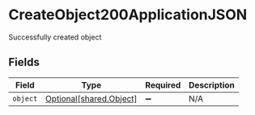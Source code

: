 # CreateObject200ApplicationJSON

Successfully created object


## Fields

| Field                                                    | Type                                                     | Required                                                 | Description                                              |
| -------------------------------------------------------- | -------------------------------------------------------- | -------------------------------------------------------- | -------------------------------------------------------- |
| `object`                                                 | [Optional[shared.Object]](../../models/shared/object.md) | :heavy_minus_sign:                                       | N/A                                                      |